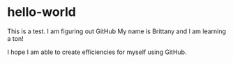 # hello-world
This is a test. I am figuring out GitHub
My name is Brittany and I am learning a ton! 

I hope I am able to create efficiencies for myself using GitHub.
